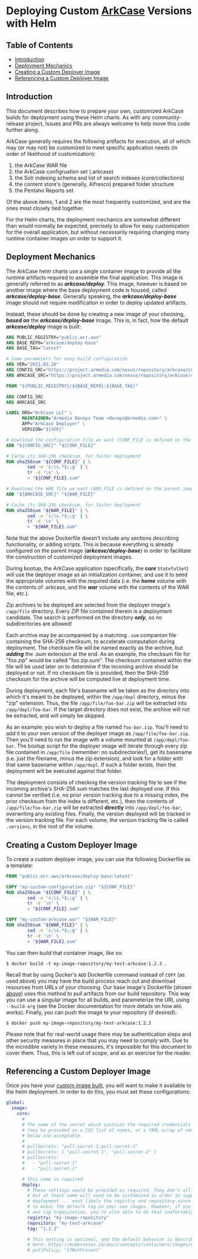 # Deploying Custom [ArkCase](https://www.arkcase.com/) Versions with Helm

## Table of Contents

* [Introduction](#introduction)
* [Deployment Mechanics](#deployment-mechanics)
* [Creating a Custom Deployer Image](#create-custom-image)
* [Referencing a Custom Deployer Image](#reference-custom-image)

## <a name="introduction"></a>Introduction

This document describes how to prepare your own, customized ArkCase builds for deployment using these Helm charts. As with any community-release project, Issues and PRs are always welcome to help move this code further along.

ArkCase generally requires the following artifacts for execution, all of which may (or may not) be customized to meet specific application needs (in order of likelihood of customization):

1. the ArkCase WAR file
1. the ArkCase configruation set (.arkcase)
1. the Solr indexing schema and list of search indexes (core/collections)
1. the content store's (generally, Alfresco) prepared folder structure
1. the Pentaho Reports set

Of the above items, 1 and 2 are the most frequently customized, and are the ones most closely tied together.

For the Helm charts, the deployment mechanics are somewhat different than would normally be expected, precisely to allow for easy customization for the overall application, but without necessarily requiring changing many runtime container images un order to support it.

## <a name="deployment-mechanics"></a>Deployment Mechanics

The ArkCase helm charts use a single container image to provide all the runtime artifacts required to assemble the final application. This image is generally referred to as ***arkcase/deploy***. This image, however is based on another image where the base deployment code is housed, called ***arkcase/deploy-base***. Generally speaking, the ***arkcase/deploy-base*** image should not require modification in order to deploy updated artifacts.

Instead, these should be done by creating a new image of your choosing, ***based on*** the ***arkcase/deploy-base*** image. This is, in fact, how the default ***arkcase/deploy*** image is built:

```Dockerfile
ARG PUBLIC_REGISTRY="public.ecr.aws"
ARG BASE_REPO="arkcase/deploy-base"
ARG BASE_TAG="latest"

# Some parameters for easy build configuration
ARG VER="2021.03.26"
ARG CONFIG_SRC="https://project.armedia.com/nexus/repository/arkcase/com/armedia/arkcase/arkcase-config-core/${VER}/arkcase-config-core-${VER}.zip"
ARG ARKCASE_SRC="https://project.armedia.com/nexus/repository/arkcase/com/armedia/acm/acm-standard-applications/arkcase/${VER}/arkcase-${VER}.war"

FROM "${PUBLIC_REGISTRY}/${BASE_REPO}:${BASE_TAG}"

ARG CONFIG_SRC
ARG ARKCASE_SRC

LABEL ORG="ArkCase LLC" \
      MAINTAINER="Armedia Devops Team <devops@armedia.com>" \
      APP="ArkCase Deployer" \
      VERSION="${VER}"

# Download the configuration file we want (CONF_FILE is defined on the parent image)
ADD "${CONFIG_SRC}" "${CONF_FILE}"

# Cache its SHA-256 checksum, for faster deployment
RUN sha256sum "${CONF_FILE}" | \
        sed -e 's;\s.*$;;g' | \
        tr -d '\n' \
        > "${CONF_FILE}.sum"

# Download the WAR file we want (WAR_FILE is defined on the parent image)
ADD "${ARKCASE_SRC}" "${WAR_FILE}"

# Cache its SHA-256 checksum, for faster deployment
RUN sha256sum "${WAR_FILE}" | \
        sed -e 's;\s.*$;;g' | \
        tr -d '\n' \
        > "${WAR_FILE}.sum"
```

Note that the above Dockerfile doesn't include any sections describing functionality, or adding scripts.  This is because everything is already configured on the parent image (***arkcase/deploy-base***) in order to facilitate the construction of customized deployment images.

During bootup, the ArkCase application (specifically, the ***core*** `StatefulSet`) will use the deployer image as an initialization container, and use it to seed the appropriate volumes with the required data (i.e. the ***home*** volume with the contents of .arkcase, and the ***war*** volume with the contents of the WAR file, etc.).

Zip archives to be deployed are selected from the deployer image's `/app/file` directory. Every ZIP file contained therein is a deployment candidate. The search is performed on the directory ***only***, so no subdirectories are allowed!

Each archive may be accompanied by a matching `.sum` companion file containing the SHA-256 checksum, to accelerate computation during deployment. The checksum file will be named exactly as the archive, but ***adding*** the .sum extension at the end. As an example, the checksum file for "foo.zip" would be called "foo.zip.sum". The checksum contained within the file will be used later on to determine if the incoming archive should be deployed or not. If no checksum file is provided, then the SHA-256 checksum for the archive will be computed live at deployment time.

During deployment, each file's basename will be taken as the directory into which it's meant to be deployed, within the `/app/depl` directory, minus the "zip" extension. Thus, the file `/app/file/foo-bar.zip` will be extracted into `/app/depl/foo-bar`. If the target directory does not exist, the archive will not be extracted, and will simply be skipped.

As an example: you wish to deploy a file named `foo-bar.zip`. You'll need to add it to your own version of the deployer image as `/app/file/foo-bar.zip`. Then you'll need to run the image with a volume mounted at `/app/depl/foo-bar`. The bootup script for the deployer image will iterate through every zip file contained in `/app/file` (remember: no subdirectories!), get its basename (i.e. just the filename, minus the zip extension), and look for a folder with that same basename within `/app/depl`. If such a folder exists, then the deployment will be executed against that folder.

The deployment consists of checking the version tracking file to see if the incoming archive's SHA-256 sum matches the last deployed one. If this cannot be verified (i.e. no prior version tracking due to a missing index, the prior checksum from the index is different, etc.), then the contents of `/app/file/foo-bar.zip` will be extracted **directly** into `/app/depl/foo-bar`, overwriting any existing files. Finally, the version deployed will be tracked in the version tracking file. For each volume, the version tracking file is called `.versions`, in the root of the volume.

## <a name="create-custom-image"></a>Creating a Custom Deployer Image

To create a custom deployer image, you can use the following Dockerfile as a template:

```Dockerfile
FROM "public.ecr.aws/arkcase/deploy-base:latest"

COPY "my-custom-configuration.zip" "${CONF_FILE}"
RUN sha256sum "${CONF_FILE}" | \
        sed -e 's;\s.*$;;g' | \
        tr -d '\n' \
        > "${CONF_FILE}.sum"

COPY "my-custom-arkcase.war" "${WAR_FILE}"
RUN sha256sum "${WAR_FILE}" | \
        sed -e 's;\s.*$;;g' | \
        tr -d '\n' \
        > "${WAR_FILE}.sum"
```

You can then build that container image, like so:

    $ docker build -t my-image-repository/my-test-arkcase:1.2.3 .

Recall that by using Docker's `ADD` Dockerfile command instead of `COPY` (as used above) you may have the build process reach out and download resources from URLs of your choosing. Our base image's Dockerfile (shown [above](#deployment-mechanics)) uses this method to pull artifacts from our build repository. This way you can use a singular image for all builds, and parameterize the URL using `--build-arg` (see the Docker documentation for more details on how `ARG` works). Finally, you can push the image to your repository (if desired):

    $ docker push my-image-repository/my-test-arkcase:1.2.3

Please note that for real-world usage there may be authentication steps and other security measures in place that you may need to comply with. Due to the incredible variety in these measures, it's impossible for this document to cover them. Thus, this is left out of scope, and as an exercise for the reader.


## <a name="reference-custom-image"></a>Referencing a Custom Deployer Image

Once you have your [custom image built](#create-custom-image), you will want to make it available to the helm deployment. In order to do this, you must set these configurations:

```yaml
global:
  image:
    core:
      #
      # The name of the secret which contains the required credentials to access the image
      # (may be provided as a CSV list of names, or a YAML array of names). All 3 forms
      # below are acceptable.
      #
      # pullSecrets: "pull-secret-1,pull-secret-2"
      # pullSecrets: [ "pull-secret-1", "pull-secret-2" ]
      # pullSecrets:
      #   - "pull-secret-1"
      #   - "pull-secret-2"

      # This name is required
      deploy:
        # These settings would be provided as required. They don't all have to be there,
        # but at least some will need to be customized in order to support your custom
        # deployment ... most likely the registry and repository since you would be able
        # to mimic the default tag on your own images. However, if you wish to follow your
        # own tag organization, you're also able to do that comfortably.
        registry: "my-image-repository"
        repository: "my-test-arkcase"
        tag: "1.2.3"

        # This setting is optional, and the default behavior is described
        # here: https://kubernetes.io/docs/concepts/containers/images/#image-pull-policy
        # pullPolicy: "IfNotPresent"
```
